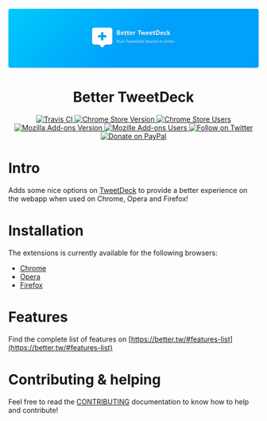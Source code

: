 ![](https://raw.githubusercontent.com/eramdam/BetterTweetDeck/master/meta/better.tw_.png)

<h1 align="center">Better TweetDeck</h1>
<p align="center">
<a href="https://travis-ci.org/eramdam/BetterTweetDeck/">
  <img src="https://img.shields.io/travis/eramdam/BetterTweetDeck.svg" alt="Travis CI">
</a>
<a href="https://better.tw/chrome">
  <img src="https://img.shields.io/chrome-web-store/v/micblkellenpbfapmcpcfhcoeohhnpob.svg" alt="Chrome Store Version">
</a>
<a href="https://better.tw/chrome">
  <img src="https://img.shields.io/chrome-web-store/d/micblkellenpbfapmcpcfhcoeohhnpob.svg" alt="Chrome Store Users">
</a>
<a href="https://better.tw/firefox">
  <img src="https://img.shields.io/amo/v/better-tweetdeck-17.svg" alt="Mozilla Add-ons Version">
</a>
<a href="https://better.tw/firefox">
  <img src="https://img.shields.io/amo/users/better-tweetdeck-17.svg" alt="Mozille Add-ons Users">
</a>
<a href="https://twitter.com/@BetterTDeck">
  <img src="https://img.shields.io/badge/twitter-%40BetterTDeck-blue.svg" alt="Follow on Twitter">
</a>
<a href="https://paypal.me/eramdam">
<img src="https://img.shields.io/badge/paypal-donate-yellow.svg" alt="Donate on PayPal">
</a>
</p>

# Intro

Adds some nice options on [TweetDeck](http://tweetdeck.twitter.com) to provide a better experience on the webapp when used on Chrome, Opera and Firefox!

# Installation

The extensions is currently available for the following browsers:

* [Chrome](https://chrome.google.com/webstore/detail/bettertweetdeck-3/micblkellenpbfapmcpcfhcoeohhnpob)
* [Opera](https://addons.opera.com/en/extensions/details/bettertweetdeck/)
* [Firefox](https://addons.mozilla.org/en-US/firefox/addon/better-tweetdeck-17/)

# Features

Find the complete list of features on [https://better.tw/#features-list](https://better.tw/#features-list)

# Contributing & helping

Feel free to read the [CONTRIBUTING](./CONTRIBUTING.md) documentation to know how to help and contribute!

[travis-ci-badge]: https://img.shields.io/travis/eramdam/BetterTweetDeck.svg
[travis-ci]: https://travis-ci.org/eramdam/BetterTweetDeck/
[chrome-badge]: https://img.shields.io/chrome-web-store/v/micblkellenpbfapmcpcfhcoeohhnpob.svg
[chrome-badge-users]: https://img.shields.io/chrome-web-store/d/micblkellenpbfapmcpcfhcoeohhnpob.svg
[chrome]: https://better.tw/chrome
[firefox-badge]: https://img.shields.io/amo/v/better-tweetdeck-17.svg
[firefox-badge-users]: https://img.shields.io/amo/users/better-tweetdeck-17.svg
[firefox]: https://better.tw/chrome
[twitter]: https://twitter.com/@BetterTDeck
[twitter-badge]: https://img.shields.io/badge/twitter-%40BetterTDeck-blue.svg
[paypal-badge]: https://img.shields.io/badge/paypal-donate-yellow.svg
[paypal]: https://paypal.me/eramdam
